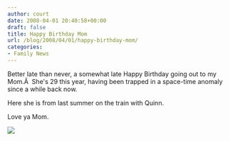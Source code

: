 ```yaml
---
author: court
date: 2008-04-01 20:40:58+00:00
draft: false
title: Happy Birthday Mom
url: /blog/2008/04/01/happy-birthday-mom/
categories:
- Family News
---
```


Better late than never, a somewhat late Happy Birthday going out to my Mom.Â  She's 29 this year, having been trapped in a space-time anomaly since a while back now.

Here she is from last summer on the train with Quinn.

Love ya Mom.

![](http://farm2.static.flickr.com/1124/1171806230_81b8b84626.jpg)


